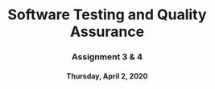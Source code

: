 # <div align="center">Software Testing and Quality Assurance</div>
### <div align="center">Assignment 3 & 4</div>
#### <div align="center">Thursday, April 2, 2020</div></br>